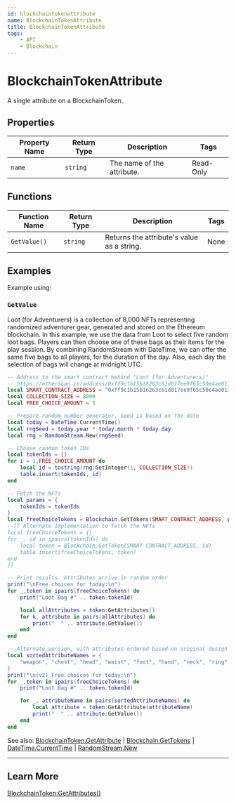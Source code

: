 ```yaml
---
id: blockchaintokenattribute
name: BlockchainTokenAttribute
title: BlockchainTokenAttribute
tags:
    - API
    - Blockchain
---
```


# BlockchainTokenAttribute

A single attribute on a BlockchainToken.

## Properties

| Property Name | Return Type | Description | Tags |
| -------- | ----------- | ----------- | ---- |
| `name` | `string` | The name of the attribute. | Read-Only |

## Functions

| Function Name | Return Type | Description | Tags |
| -------- | ----------- | ----------- | ---- |
| `GetValue()` | `string` | Returns the attribute's value as a string. | None |

## Examples

Example using:

### `GetValue`

Loot (for Adventurers) is a collection of 8,000 NFTs representing randomized adventurer gear, generated and stored on the Ethereum blockchain. In this example, we use the data from Loot to select five random loot bags. Players can then choose one of these bags as their items for the play session. By combining RandomStream with DateTime, we can offer the same five bags to all players, for the duration of the day. Also, each day the selection of bags will change at midnight UTC.

```lua
-- Address to the smart contract behind "Loot (for Adventurers)"
-- https://etherscan.io/address/0xff9c1b15b16263c61d017ee9f65c50e4ae0113d7
local SMART_CONTRACT_ADDRESS = "0xff9c1b15b16263c61d017ee9f65c50e4ae0113d7"
local COLLECTION_SIZE = 8000
local FREE_CHOICE_AMOUNT = 5

-- Prepare random number generator. Seed is based on the date
local today = DateTime.CurrentTime()
local rngSeed = today.year * today.month * today.day
local rng = RandomStream.New(rngSeed)

-- Choose random token IDs
local tokenIds = {}
for i = 1,FREE_CHOICE_AMOUNT do
    local id = tostring(rng:GetInteger(1, COLLECTION_SIZE))
    table.insert(tokenIds, id)
end

-- Fetch the NFTs
local params = {
    tokenIds = tokenIds
}
local freeChoiceTokens = Blockchain.GetTokens(SMART_CONTRACT_ADDRESS, params)
--[[ Alternate implementation to fetch the NFTs
local freeChoiceTokens = {}
for _, id in ipairs(tokenIds) do
    local token = Blockchain.GetToken(SMART_CONTRACT_ADDRESS, id)
    table.insert(freeChoiceTokens, token)
end
]]

-- Print results. Attributes arrive in random order
print("\nFree choices for today:\n")
for _,token in ipairs(freeChoiceTokens) do
    print("Loot Bag #" .. token.tokenId)

    local allAttributes = token:GetAttributes()
    for k, attribute in pairs(allAttributes) do
        print("  " .. attribute:GetValue())
    end
end

-- Alternate version, with attributes ordered based on original design
local sortedAttributeNames = {
    "weapon", "chest", "head", "waist", "foot", "hand", "neck", "ring"
}
print("\n(v2) Free choices for today:\n")
for _,token in ipairs(freeChoiceTokens) do
    print("Loot Bag #" .. token.tokenId)

    for _, attributeName in pairs(sortedAttributeNames) do
        local attribute = token:GetAttribute(attributeName)
        print("  " .. attribute:GetValue())
    end
end
```

See also: [BlockchainToken.GetAttribute](blockchaintoken.md) | [Blockchain.GetTokens](blockchain.md) | [DateTime.CurrentTime](datetime.md) | [RandomStream.New](randomstream.md)

---

## Learn More

[BlockchainToken:GetAttributes()](blockchaintoken.md)
